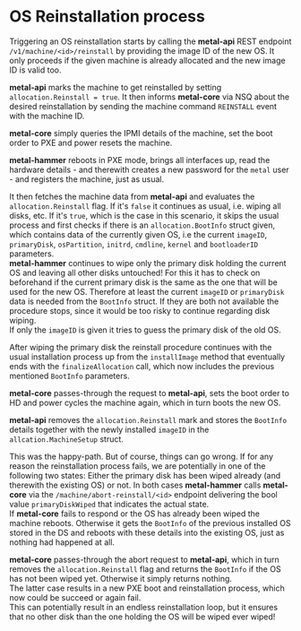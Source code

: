# OS Reinstallation process

Triggering an OS reinstallation starts by calling the **metal-api** REST endpoint `/v1/machine/<id>/reinstall` by providing the image ID of the new OS. It only proceeds if the given machine is already allocated and the new image ID is valid too.

**metal-api** marks the machine to get reinstalled by setting `allocation.Reinstall = true`. It then informs **metal-core** via NSQ about the desired reinstallation by sending the machine command `REINSTALL` event with the machine ID.

**metal-core** simply queries the IPMI details of the machine, set the boot order to PXE and power resets the machine.

**metal-hammer** reboots in PXE mode, brings all interfaces up, read the hardware details - and therewith creates a new password for the `metal` user - and registers the machine, just as usual.

It then fetches the machine data from **metal-api** and evaluates the `allocation.Reinstall` flag. If it's `false` it continues as usual, i.e. wiping all disks, etc. If it's `true`, which is the case in this scenario, it skips the usual process and first checks if there is an `allocation.BootInfo` struct given, which contains data of the currently given OS, i.e  the current `imageID`, `primaryDisk`, `osPartition`, `initrd`, `cmdline`, `kernel` and `bootloaderID` parameters.  
**metal-hammer** continues to wipe only the primary disk holding the current OS and leaving all other disks untouched! For this it has to check on beforehand if the current primary disk is the same as the one that will be used for the new OS. Therefore at least the current `imageID` or `primaryDisk` data is needed from the `BootInfo` struct. If they are both not available the procedure stops, since it would be too risky to continue regarding disk wiping.  
If only the `imageID` is given it tries to guess the primary disk of the old OS.  

After wiping the primary disk the reinstall procedure continues with the usual installation process up from the `installImage` method that eventually ends with the `finalizeAllocation` call, which now includes the previous mentioned `BootInfo` parameters.

**metal-core** passes-through the request to **metal-api**, sets the boot order to HD and power cycles the machine again, which in turn boots the new OS.
 
**metal-api** removes the `allocation.Reinstall` mark and stores the `BootInfo` details together with the newly installed `imageID` in the `allcation.MachineSetup` struct.

This was the happy-path. But of course, things can go wrong. If for any reason the reinstallation process fails, we are potentially in one of the following two states: Either the primary disk has been wiped already (and therewith the existing OS) or not. In both cases **metal-hammer** calls **metal-core** via the `/machine/abort-reinstall/<id>` endpoint delivering the bool value `primaryDiskWiped` that indicates the actual state.  
If **metal-core** fails to respond or the OS has already been wiped the machine reboots. Otherwise it gets the `BootInfo` of the previous installed OS stored in the DS and reboots with these details into the existing OS, just as nothing had happened at all.  

**metal-core** passes-through the abort request to **metal-api**, which in turn removes the `allocation.Reinstall` flag and returns the `BootInfo` if the OS has not been wiped yet. Otherwise it simply returns nothing.  
The latter case results in a new PXE boot and reinstallation process, which now could be succeed or again fail.  
This can potentially result in an endless reinstallation loop, but it ensures that no other disk than the one holding the OS will be wiped ever wiped!
